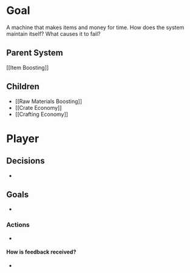 # Goal
A machine that makes items and money for time.
How does the system maintain itself? What causes it to fail?

## Parent System
[[Item Boosting]]
## Children
- [[Raw Materials Boosting]]
- [[Crate Economy]]
- [[Crafting Economy]]
# Player
## Decisions
- 
## Goals
- 
### Actions
- 
#### How is feedback received?
- 

